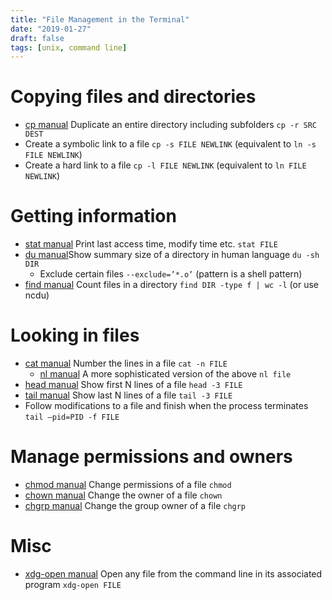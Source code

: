 ```yaml
---
title: "File Management in the Terminal"
date: "2019-01-27"
draft: false
tags: [unix, command line]
---
```



# Copying files and directories

- [cp manual](http://man7.org/linux/man-pages/man1/cp.1.html) Duplicate an entire directory including subfolders `cp -r SRC DEST`
- Create a symbolic link to a file `cp -s FILE NEWLINK` (equivalent to `ln -s FILE NEWLINK`)
- Create a hard link to a file `cp -l FILE NEWLINK` (equivalent to `ln FILE NEWLINK`)

# Getting information

- [stat manual](http://man7.org/linux/man-pages/man1/stat.1.html) Print last access time, modify time etc. `stat FILE`
- [du manual](http://man7.org/linux/man-pages/man1/du.1.html)Show summary size of a directory in human language `du -sh DIR`
  - Exclude certain files `--exclude=’*.o’` (pattern is a shell pattern)
- [find manual](http://man7.org/linux/man-pages/man1/find.1.html) Count files in a directory `find DIR -type f | wc -l` (or use ncdu)

# Looking in files

- [cat manual](http://man7.org/linux/man-pages/man1/cat.1.html) Number the lines in a file `cat -n FILE`
  - [nl manual](http://man7.org/linux/man-pages/man1/nl.1.html) A more sophisticated version of the above `nl file`
- [head manual](http://man7.org/linux/man-pages/man1/head.1.html) Show first N lines of a file `head -3 FILE`
- [tail manual](http://man7.org/linux/man-pages/man1/tail.1.html) Show last N lines of a file `tail -3 FILE`
- Follow modifications to a file and finish when the process terminates `tail –pid=PID -f FILE`

# Manage permissions and owners

- [chmod manual](http://man7.org/linux/man-pages/man1/chmod.1.html) Change permissions of a file `chmod`
- [chown manual](http://man7.org/linux/man-pages/man1/chown.1.html) Change the owner of a file `chown`
- [chgrp manual](http://man7.org/linux/man-pages/man1/chgrp.1.html) Change the group owner of a file `chgrp`

# Misc

- [xdg-open manual](https://linux.die.net/man/1/xdg-open) Open any file from the command line in its associated program `xdg-open FILE`
